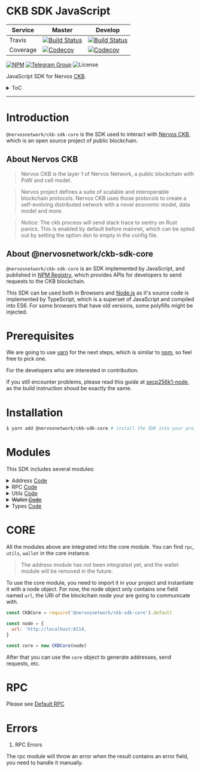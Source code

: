 # CKB SDK JavaScript

| Service  | Master                                                                                                                                                   | Develop                                                                                                                                                    |
| -------- | -------------------------------------------------------------------------------------------------------------------------------------------------------- | ---------------------------------------------------------------------------------------------------------------------------------------------------------- |
| Travis   | [![Build Status](https://travis-ci.com/nervosnetwork/ckb-sdk-js.svg?branch=master)](https://travis-ci.com/nervosnetwork/ckb-sdk-js)                      | [![Build Status](https://travis-ci.com/nervosnetwork/ckb-sdk-js.svg?branch=develop)](https://travis-ci.com/nervosnetwork/ckb-sdk-js)                       |
| Coverage | [![Codecov](https://codecov.io/gh/nervosnetwork/ckb-sdk-js/branch/master/graph/badge.svg)](https://codecov.io/gh/nervosnetwork/ckb-sdk-js/branch/master) | [![Codecov](https://codecov.io/gh/nervosnetwork/ckb-sdk-js/branch/develop/graph/badge.svg)](https://codecov.io/gh/nervosnetwork/ckb-sdk-js/branch/develop) |

[![NPM](https://img.shields.io/npm/v/@nervosnetwork/ckb-sdk-core/latest.svg)](https://www.npmjs.com/package/@nervosnetwork/ckb-sdk-core)
[![Telegram Group](https://cdn.rawgit.com/Patrolavia/telegram-badge/8fe3382b/chat.svg)](https://t.me/nervos_ckb_dev)
![License](https://img.shields.io/npm/l/@nervosnetwork/ckb-sdk-core.svg)

JavaScript SDK for Nervos [CKB](https://github.com/nervosnetwork/ckb).

<details>
<summary>ToC</summary>
<p>

- [Introduction](#introduction)
- [Prerequisites](#prerequisites)
- [Installation](#installation)
- [Modules](#modules)
- [CORE](#core)
- [RPC](#rpc)
- [Errors](#errors)
- [Related Projects](#related-projects)

<p>
</details>

---

# Introduction

`@nervosnetwork/ckb-sdk-core` is the SDK used to interact with [Nervos CKB](https://github.com/nervosnetwork/ckb), which is an open source project of public blockchain.

## About Nervos CKB

> Nervos CKB is the layer 1 of Nervos Network, a public blockchain with PoW and cell model.

> Nervos project defines a suite of scalable and interoperable blockchain protocols. Nervos CKB uses those protocols to create a self-evolving distributed network with a novel economic model, data model and more.

> _Notice:_ The ckb process will send stack trace to sentry on Rust panics. This is enabled by default before mainnet, which can be opted out by setting the option dsn to empty in the config file.

## About @nervosnetwork/ckb-sdk-core

`@nervosnetwork/ckb-sdk-core` is an SDK implemented by JavaScript, and published in [NPM Registry](https://www.npmjs.com/package/@nervosnetwork/ckb-sdk-core/), which provides APIs for developers to send requests to the CKB blockchain.

This SDK can be used both in Browsers and [Node.js](https://nodejs.org) as it's source code is implemented by TypeScript, which is a superset of JavaScript and compiled into ES6. For some browsers that have old versions, some polyfills might be injected.

# Prerequisites

We are going to use [yarn](https://yarnpkg.com/) for the next steps, which is similar to [npm](https://npmjs.com), so feel free to pick one.

For the developers who are interested in contribution.

If you still encounter problems, please read this guide at [secp256k1-node](https://github.com/cryptocoinjs/secp256k1-node#installation), as the build instruction shoud be exactly the same.

# Installation

```sh
$ yarn add @nervosnetwork/ckb-sdk-core # install the SDK into your project
```

# Modules

This SDK includes several modules:

<details>
<summary>
  Address <a href="https://github.com/nervosnetwork/ckb-sdk-js/tree/develop/packages/ckb-sdk-address" alt="address">Code</a>
</summary>
<dd>

Used to create an address object, whose value is the address we are going to use.

Default `address algorithm` is the `pubkeyToAddress` in utils module, which generates address in bech32 format.

Default rule to generate the address from a public key is:

- Blake160(public key): blake2b(public key) then trauncate it for fist 20 bytes.
- Specify options used: Address Type, Address Bin Index, Prefix. The options will be explained in an RFC.
- Bech32 the blake160ed public key with specified options: bech32Address(blake160Pubkey, {prefix, type, binIndex})

</dd>
</details>

<details>
<summary>
  RPC <a href="https://github.com/nervosnetwork/ckb-sdk-js/tree/develop/packages/ckb-sdk-rpc" alt="rpc">Code</a>
</summary>
<dd>

Used to send RPC request to the CKB, the list could be found in [CKB Project](https://github.com/nervosnetwork/ckb/blob/develop/util/jsonrpc-types/src/blockchain.rs)

Interfaces could be found in `DefaultRPC` class in this module.

</dd>

</details>

<details>
<summary>
  Utils <a href="https://github.com/nervosnetwork/ckb-sdk-js/tree/develop/packages/ckb-sdk-utils" alt="utils">Code</a>
</summary>
<dd>

The Utils module provides useful methods for other modules.

</dd>
</details>

<details>
<summary>
  <del>Wallet <a href="https://github.com/nervosnetwork/ckb-sdk-js/tree/develop/packages/ckb-sdk-wallet" alt="wallet">Code</a></del>
</summary>
<dd>

The wallet module used to be a demo, will be deprecated in the future for its fuzzy concept.

</dd>
</details>

<details>
<summary>
  Types <a href="https://github.com/nervosnetwork/ckb-sdk-js/tree/develop/packages/ckb-types" alt="types">Code</a>
</summary>
<dd>

The Types module used to provide the type definition of CKB Components according to the [CKB Project](https://github.com/nervosnetwork/ckb/blob/develop/util/jsonrpc-types/src/blockchain.rs).

CKB Project compiles to the snake case convetion, which listed in the types/CKB_RPC in the RPC module.

TypeScript compiles to the PascalCase convention, which listed in this module.

</dd>
</details>

# CORE

All the modules above are integrated into the core module. You can find `rpc`, `utils`, `wallet` in the core instance.

> The address module has not been integrated yet, and the wallet module will be removed in the future.

To use the core module, you need to import it in your project and instantiate it with a node object. For now, the node object only contains one field named `url`, the URI of the blockchain node your are going to communicate with.

```javascript
const CKBCore = require('@nervosnetwork/ckb-sdk-core').default

const node = {
  url: 'http://localhost:8114,
}

const core = new CKBCore(node)
```

After that you can use the `core` object to generate addresses, send requests, etc.

# RPC

Please see [Default RPC](https://github.com/nervosnetwork/ckb-sdk-js/blob/develop/packages/ckb-sdk-rpc/src/defaultRPC.ts#L107)

# Errors

1. RPC Errors

The rpc module will throw an error when the result contains an error field, you need to handle it manually.
